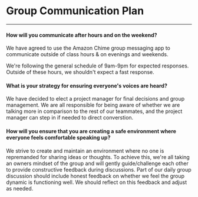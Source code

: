 # Group Communication Plan
----------

#### How will you communicate after hours and on the weekend?
We have agreed to use the Amazon Chime group messaging app to communicate outside of class hours & on evenings and weekends.

We're following the general schedule of 9am-9pm for expected responses. Outside of these hours, we shouldn't expect a fast response.

#### What is your strategy for ensuring everyone's voices are heard?
We have decided to elect a project manager for final decisions and group management. We are all responsible for being aware of whether we are talking more in comparison to the rest of our teammates, and the project manager can step in if needed to direct converstion.

#### How will you ensure that you are creating a safe environment where everyone feels comfortable speaking up?
We strive to create and maintain an environment where no one is repremanded for sharing ideas or thoughts. To achieve this, we're all taking an owners mindset of the group and will gently guide/challenge each other to provide constructive feedback during discussions. 
Part of our daily group discussion should include honest feedback on whether we feel the group dynamic is functioning well. We should reflect on this feedback and adjust as needed.
